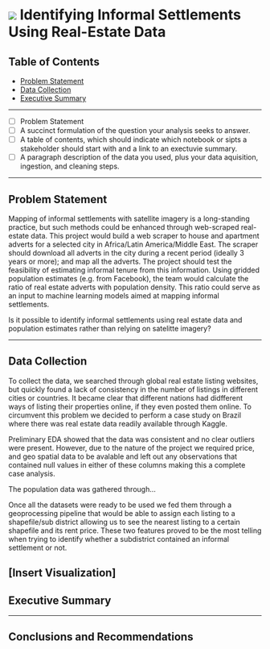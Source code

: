 # ![](https://ga-dash.s3.amazonaws.com/production/assets/logo-9f88ae6c9c3871690e33280fcf557f33.png) Identifying Informal Settlements Using Real-Estate Data

## Table of Contents
  - [Problem Statement](#Problem-Statement)
  - [Data Collection](#Data-Collection)
  - [Executive Summary](#)
----

- [ ] Problem Statement
- [ ] A succinct formulation of the question your analysis seeks to answer.
- [ ] A table of contents, which should indicate which notebook or sipts a stakeholder should start with and a link to an exectuvie summary. 
- [ ] A paragraph description of the data you used, plus your data aquisition, ingestion, and cleaning steps. 

---
## Problem Statement   

Mapping of informal settlements with satellite imagery is a long-standing practice, but such methods could be enhanced through web-scraped real-estate data. This project would build a web scraper to house and apartment adverts for a selected city in Africa/Latin America/Middle East. The scraper should download all adverts in the city during a recent period (ideally 3 years or more); and map all the adverts. The project should test the feasibility of estimating informal tenure from this information. Using gridded population estimates (e.g. from Facebook), the team would calculate the ratio of real estate adverts with population density. This ratio could serve as an input to machine learning models aimed at mapping informal settlements.

Is it possible to identify informal settlements using real estate data and population estimates rather than relying on satelitte imagery?

---  
  
## Data Collection
To collect the data, we searched through global real estate listing websites, but quickly found a lack of consistency in the number of listings in different cities or countries. It became clear that different nations had didfferent ways of listing their properties online, if they even posted them online. To circumvent this problem we decided to perform a case study on Brazil where there was real estate data readily available through Kaggle.

Preliminary EDA showed that the data was consistent and no clear outliers were present. However, due to the nature of the project we required price, and geo spatial data to be avalable and left out any observations that contained null values in either of these columns making this a complete case analysis. 

The population data was gathered through...


Once all the datasets were ready to be used we fed them through a geoprocessing pipeline that would be able to assign each listing to a shapefile/sub district allowing us to see the nearest listing to a certain shapefile and its rent price. These two features proved to be the most telling when trying to identify whether a subdistrict contained an informal settlement or not. 

[Insert Visualization]
---
## Executive Summary


---
## Conclusions and Recommendations